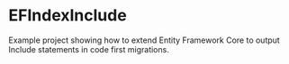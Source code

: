 # EFIndexInclude
Example project showing how to extend Entity Framework Core to output Include statements in code first migrations.
